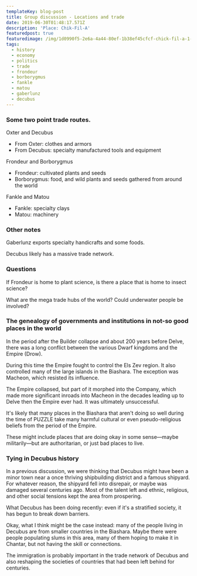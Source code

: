```yaml
---
templateKey: blog-post
title: Group discussion - Locations and trade
date: 2019-06-30T01:48:17.571Z
description: 'Place: Chik-Fil-A'
featuredpost: true
featuredimage: /img/1d0990f5-2e6a-4a44-80ef-1b38ef45cfcf-chick-fil-a-1-.jpg
tags:
  - history
  - economy
  - politics
  - trade
  - frondeur
  - borborygmus
  - fankle
  - matou
  - gaberlunz
  - decubus
---
```

### Some two point trade routes.

Oxter and Decubus

- From Oxter: clothes and armors
- From Decubus: specialty manufactured tools and equipment

Frondeur and Borborygmus

- Frondeur: cultivated plants and seeds
- Borborygmus: food, and wild plants and seeds gathered from around the world

Fankle and Matou

- Fankle: specialty clays
- Matou: machinery

### Other notes

Gaberlunz exports specialty handicrafts and some foods.

Decubus likely has a massive trade network.

### Questions

If Frondeur is home to plant science, is there a place that is home to insect science?

What are the mega trade hubs of the world? Could underwater people be involved?

### The genealogy of governments and institutions in not-so good places in the world

In the period after the Builder collapse and about 200 years before Delve, there was a long conflict between the various Dwarf kingdoms and the Empire (Drow).

During this time the Empire fought to control the Els Zev region. It also controlled many of the large islands in the Biashara. The exception was Macheon, which resisted its influence.

The Empire collapsed, but part of it morphed into the Company, which made more significant inroads into Macheon in the decades leading up to Delve then the Empire ever had. It was ultimately unsuccessful.

It's likely that many places in the Biashara that aren't doing so well during the time of PUZZLE take many harmful cultural or even pseudo-religious beliefs from the period of the Empire.

These might include places that are doing okay in some sense—maybe militarily—but are authoritarian, or just bad places to live.

### Tying in Decubus history

In a previous discussion, we were thinking that Decubus might have been a minor town near a once thriving shipbuilding district and a famous shipyard. For whatever reason, the shipyard fell into disrepair, or maybe was damaged several centuries ago. Most of the talent left and ethnic, religious, and other social tensions kept the area from prospering.

What Decubus has been doing recently: even if it's a stratified society, it has begun to break down barriers.

Okay, what I think might be the case instead: many of the people living in Decubus are from smaller countries in the Biashara. Maybe there were people populating slums in this area, many of them hoping to make it in Chantar, but not having the skill or connections.

The immigration is probably important in the trade network of Decubus and also reshaping the societies of countries that had been left behind for centuries.
